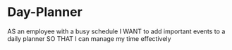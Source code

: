 # Day-Planner
AS an employee with a busy schedule
I WANT to add important events to a daily planner
SO THAT I can manage my time effectively
